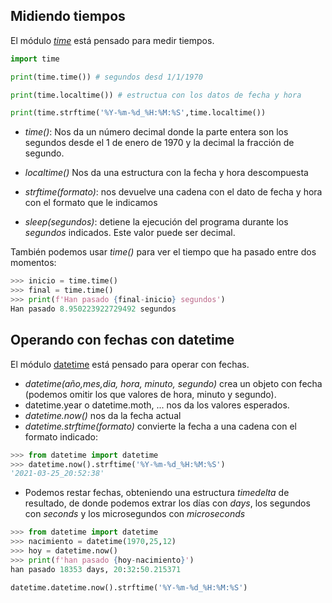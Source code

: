 ## Midiendo tiempos

El módulo *[time](https://docs.python.org/3/library/time.html)* está pensado para medir tiempos. 

```python
import time

print(time.time()) # segundos desd 1/1/1970

print(time.localtime()) # estructua con los datos de fecha y hora 

print(time.strftime('%Y-%m-%d_%H:%M:%S',time.localtime())
```
* *time()*: Nos da un número decimal donde la parte entera son los segundos desde el 1 de enero de 1970 y la decimal la fracción de segundo.

* *localtime()* Nos da una estructura con la fecha y hora descompuesta

* *strftime(formato)*: nos devuelve una cadena con el dato de fecha y hora con el formato que le indicamos

* *sleep(segundos)*: detiene la ejecución del programa durante los *segundos* indicados. Este valor puede ser decimal.

También podemos usar *time()* para ver el tiempo que ha pasado entre dos momentos:

```python
>>> inicio = time.time()
>>> final = time.time()
>>> print(f'Han pasado {final-inicio} segundos')
Han pasado 8.950223922729492 segundos
```

## Operando con fechas con datetime

El módulo [datetime](https://docs.python.org/3/library/datetime.html) está pensado para operar con fechas.

* *datetime(año,mes,dia, hora, minuto, segundo)* crea un objeto con fecha (podemos omitir los que valores de hora, minuto y segundo).
* datetime.year o datetime.moth, ... nos da los valores esperados.
* *datetime.now()* nos da la fecha actual
* *datetime.strftime(formato)* convierte la fecha a una cadena con el formato indicado:
```python
>>> from datetime import datetime
>>> datetime.now().strftime('%Y-%m-%d_%H:%M:%S')
'2021-03-25_20:52:38'
```

* Podemos restar fechas, obteniendo una estructura *timedelta* de resultado, de donde podemos extrar los días con *days*, los segundos con *seconds* y los microsegundos con *microseconds*

```python
>>> from datetime import datetime
>>> nacimiento = datetime(1970,25,12)
>>> hoy = datetime.now()
>>> print(f'han pasado {hoy-nacimiento}')
han pasado 18353 days, 20:32:50.215371

datetime.datetime.now().strftime('%Y-%m-%d_%H:%M:%S')

